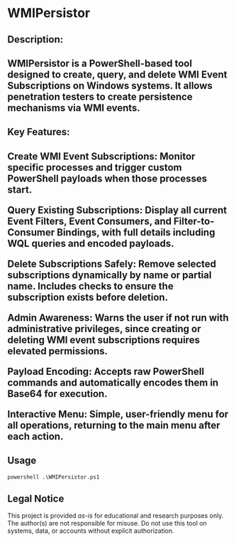 # WMIPersistor

<h2>Description:<h2>
WMIPersistor is a PowerShell-based tool designed to create, query, and delete WMI Event Subscriptions on Windows systems. It allows penetration testers to create persistence mechanisms via WMI events.

<h2>Key Features:<h2>
Create WMI Event Subscriptions: 
Monitor specific processes and trigger custom PowerShell payloads when those processes start.

Query Existing Subscriptions: 
Display all current Event Filters, Event Consumers, and Filter-to-Consumer Bindings, with full details including WQL queries and encoded payloads.

Delete Subscriptions Safely: 
Remove selected subscriptions dynamically by name or partial name. Includes checks to ensure the subscription exists before deletion.

Admin Awareness: 
Warns the user if not run with administrative privileges, since creating or deleting WMI event subscriptions requires elevated permissions.

Payload Encoding: 
Accepts raw PowerShell commands and automatically encodes them in Base64 for execution.

Interactive Menu: 
Simple, user-friendly menu for all operations, returning to the main menu after each action.

<h2>Usage</h2>
<pre><code>powershell .\WMIPersistor.ps1</code></pre>

<h2>Legal Notice</h2>
<p>This project is provided <em>as-is</em> for educational and research purposes only.
The author(s) are not responsible for misuse. Do not use this tool on systems, data,
or accounts without explicit authorization.</p>
